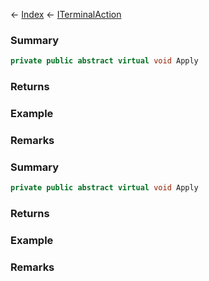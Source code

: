 ← [Index](Api-Index) ← [ITerminalAction](Sandbox.ModAPI.Interfaces.ITerminalAction)

### Summary

```csharp
private public abstract virtual void Apply
```

### Returns

### Example

### Remarks

### Summary

```csharp
private public abstract virtual void Apply
```

### Returns

### Example

### Remarks

